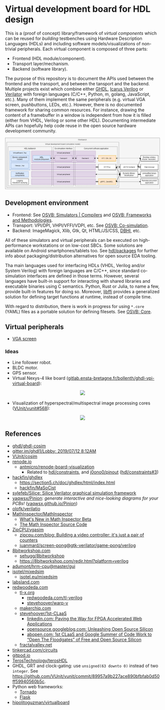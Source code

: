 # Virtual development board for HDL design

This is a (proof of concept) library/framework of *virtual components* which can be reused for *building* testbenches using Hardware Description Languages (HDLs) and including software models/visualizations of non-trivial peripherals. Each virtual component is composed of three parts:

- Frontend (HDL module/component).
- Transport layer/mechanism.
- Backend (software library).

The purpose of this repository is to document the APIs used between the frontend and the transport, and between the tansport and the backend. Multiple projects exist which combine either [GHDL](https://hdl.github.io/awesome/items/ghdl/), [Icarus Verilog](https://hdl.github.io/awesome/items/iverilog/) or [Verilator](https://hdl.github.io/awesome/items/verilator/) with foreign languages (C/C++, Python, m, golang, JavaScript, etc.). Many of them implement the same peripherals (e.g. virtual VGA screen, pushbuttons, LEDs, etc.). However, there is no documented framework for sharing common resources. For instance, drawing the content of a framebuffer in a window is independent from how it is filled (either from VHDL, Verilog or some other HDL). Documenting intermediate APIs can hopefully help code reuse in the open source hardware development community.

<p align="center">
  <img src="./vboard.png"/>
</p>

## Development environment

- Frontend: See [OSVB: Simulators | Compilers](https://umarcor.github.io/osvb/intro/sim.html) and [OSVB: Frameworks and Methodologies](https://umarcor.github.io/osvb/intro/frameworks.html).
- Transport: VPI/DPI, VHPI/VFFI/VDPI, etc. See [OSVB: Co-simulation](https://umarcor.github.io/osvb/intro/cosim.html).
- Backend: ImageMagick, Xlib, Gtk, Qt, HTML/JS/CSS, [DBHI](https://dbhi.github.io/), etc.

All of these simulators and virtual peripherals can be executed on high-performance workstations or on low-cost SBCs. Some solutions are available on Android smartphones/tablets too. See [hdl/packages](https://github.com/hdl/packages) for further info about packaging/distribution alternatives for open source EDA tooling.

Tha main languages used for interfacing HDLs (VHDL, Verilog and/or System Verilog) with foreign languages are C/C++, since standard co-simulation interfaces are defined in those terms. However, several languages have built-in support for interacting with shared libraries and executable binaries using C semantics. Python, Rust or Julia, to name a few, provide built-in features for doing so. Moreover, [libffi](https://en.wikipedia.org/wiki/Libffi) provides a generalized solution for defining
target functions at runtime, instead of compile time.

With regard to distribution, there is work in progress for using `*.core` (YAML) files as a portable solution for defining filesets. See [OSVB: Core](https://umarcor.github.io/osvb/apis/core.html).

## Virtual peripherals

- [VGA screen](vga)

### Ideas

- Line follower robot.
- BLDC motor.
- GPS sensor.
- Virtual Nexys-4 like board ([gitlab.ensta-bretagne.fr/bollenth/ghdl-vpi-virtual-board](https://gitlab.ensta-bretagne.fr/bollenth/ghdl-vpi-virtual-board)):

<p align="center">
  <a href="https://gitlab.ensta-bretagne.fr/bollenth/ghdl-vpi-virtual-board"><img src="https://gitlab.ensta-bretagne.fr/bollenth/ghdl-vpi-virtual-board/-/raw/master/images/screenshot_main_window.png"/></a>
</p>

- Visualization of hyperspectral/multispectral image processing cores ([VUnit/vunit#568](https://github.com/VUnit/vunit/pull/568)):

<p align="center">
  <a href="https://github.com/VUnit/vunit/pull/568"><img src="https://user-images.githubusercontent.com/38422348/58502061-0c17d500-8186-11e9-8aed-7536f5737f32.gif"/></a>
</p>

## References

- [ghdl/ghdl-cosim](https://github.com/ghdl/ghdl-cosim)
- [gitter.im/ghdl1/Lobby: 2019/07/12 8:12AM](https://gitter.im/ghdl1/Lobby?at=5d2824c0c3740260bb093989)
- [VUnit/cosim](https://github.com/VUnit/cosim)
- [renode.io](https://renode.io/)
  - [antmicro/renode-board-visualization](https://github.com/antmicro/renode-board-visualization)
    - Related to [hdl/constraints](https://github.com/hdl/constraints), and [j0ono0/pinout](https://github.com/j0ono0/pinout/) ([hdl/constraints#3](https://github.com/hdl/constraints/issues/3))
- [hackfin/ghdlex](https://github.com/hackfin/ghdlex)
  - https://section5.ch/doc/ghdlex/html/index.html
  - [hackfin/MaSoCist](https://github.com/hackfin/MaSoCist)
- [sylefeb/Silice: Silice Verilator graphical simulation framework](https://github.com/sylefeb/Silice/tree/draft/frameworks/verilator)
- [yaqwsx/Pinion](https://github.com/yaqwsx/Pinion): *generate interactive and nice-looking diagrams for your PCBs!* ([yaqwsx.github.io/Pinion](https://yaqwsx.github.io/Pinion/))
- [olofk/verilatio](https://github.com/olofk/verilatio)
- [MathInspector/MathInspector](https://github.com/MathInspector/MathInspector)
  - [What's New in Math Inspector Beta](https://www.youtube.com/watch?v=M7U8dgPo0Bw)
  - [The Math Inspector Source Code](https://www.youtube.com/watch?v=hUHiihuOt2A)
- [ZipCPU/vgasim](https://github.com/ZipCPU/vgasim)
  - [zipcpu.com/blog: Building a video controller: it's just a pair of counters](https://zipcpu.com/blog/2018/11/29/llvga.html)
  - [juanmard/screen-pong@gtk-verilator/game-pong/verilog](https://github.com/juanmard/screen-pong/tree/gtk-verilator/game-pong/verilog)
- [8bitworkshop.com](https://8bitworkshop.com/)
  - [sehugg/8bitworkshop](https://github.com/sehugg/8bitworkshop)
  - https://8bitworkshop.com/redir.html?platform=verilog
- [adumont/hrm-cpu@master/gui](https://github.com/adumont/hrm-cpu/tree/master/gui)
- [isotel/mixedsim](https://github.com/Isotel/mixedsim)
  - [isotel.eu/mixedsim](https://www.isotel.eu/mixedsim/#)
- [labsland.com](https://labsland.com)
- [redwoodeda.com](https://www.redwoodeda.com/)
  - [tl-x.org](http://tl-x.org/)
    - [redwoodeda.com/tl-verilog](https://www.redwoodeda.com/tl-verilog)
    - [stevehoover/warp-v](https://github.com/stevehoover/warp-v)
  - [makerchip.com](https://www.makerchip.com/)
  - [stevehoover/1st-CLaaS](https://github.com/stevehoover/1st-CLaaS)
    - [linkedin.com: Paving the Way for FPGA Accelerated Web Applications](https://www.linkedin.com/pulse/paving-way-fpga-accelerated-web-applications-%25C3%25A1kos-hadnagy)
    - [opensource.googleblog.com: Unleashing Open Source Silicon](https://opensource.googleblog.com/2019/09/unleashing-open-source-silicon.html)
    - [abopen.com: 1st CLaaS and Google Summer of Code Work to “Open The Floodgates” of Free and Open Source Silicon](https://abopen.com/news/1st-claas-and-google-summer-of-code-work-to-open-the-floodgates-of-free-and-open-source-silicon/)
  - [fractalvalley.net](http://fractalvalley.net/)
- [tinkercad.com/circuits](https://www.tinkercad.com/circuits)
- [gitpod.io](https://www.gitpod.io/)
- [TerosTechnology/terosHDL](https://github.com/TerosTechnology/terosHDL)
- GHDL, GRT and clock-gating: use `unsigned(63 downto 0)` instead of two `integer`. See https://github.com/VUnit/vunit/commit/89957a9b227ace890bfbfab0d50ff59940560b5c.
- Python web frameworks:
  - [Tornado](https://www.tornadoweb.org/en/stable/)
  - [Flask](https://palletsprojects.com/p/flask/)
- [hipolitoguzman/virtualboard](https://github.com/hipolitoguzman/virtualboard)
